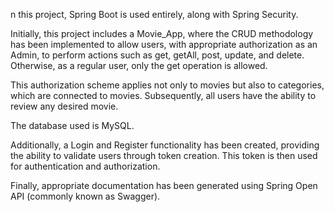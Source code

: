 n this project, Spring Boot is used entirely, along with Spring Security.

Initially, this project includes a Movie_App, where the CRUD methodology has been implemented to allow users, with appropriate authorization as an Admin, to perform actions such as get, getAll, post, update, and delete. Otherwise, as a regular user, only the get operation is allowed.

This authorization scheme applies not only to movies but also to categories, which are connected to movies. Subsequently, all users have the ability to review any desired movie.

The database used is MySQL.

Additionally, a Login and Register functionality has been created, providing the ability to validate users through token creation. This token is then used for authentication and authorization.

Finally, appropriate documentation has been generated using Spring Open API (commonly known as Swagger).
